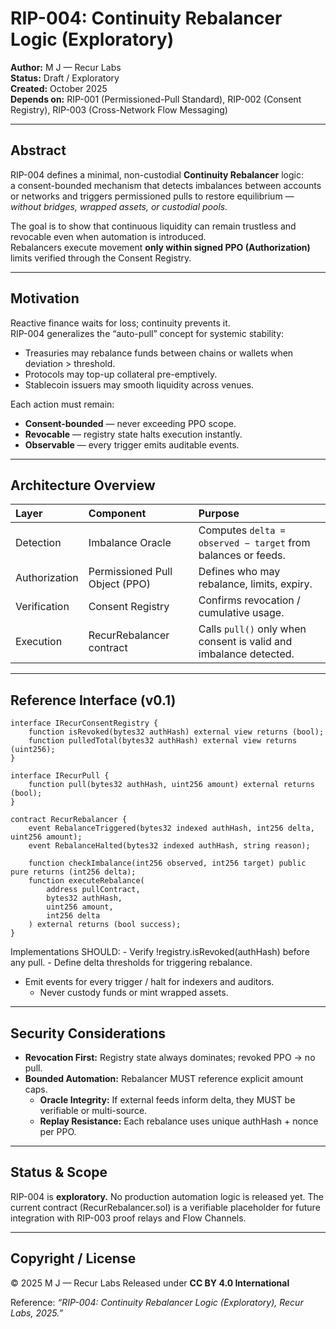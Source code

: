 # RIP-004: Continuity Rebalancer Logic (Exploratory)

**Author:** M J — Recur Labs  
**Status:** Draft / Exploratory  
**Created:** October 2025  
**Depends on:** RIP-001 (Permissioned-Pull Standard), RIP-002 (Consent Registry), RIP-003 (Cross-Network Flow Messaging)  

---

## Abstract

RIP-004 defines a minimal, non-custodial **Continuity Rebalancer** logic:  
a consent-bounded mechanism that detects imbalances between accounts or networks and triggers permissioned pulls to restore equilibrium — *without bridges, wrapped assets, or custodial pools.*

The goal is to show that continuous liquidity can remain trustless and revocable even when automation is introduced.  
Rebalancers execute movement **only within signed PPO (Authorization)** limits verified through the Consent Registry.

---

## Motivation

Reactive finance waits for loss; continuity prevents it.  
RIP-004 generalizes the “auto-pull” concept for systemic stability:

* Treasuries may rebalance funds between chains or wallets when deviation > threshold.  
* Protocols may top-up collateral pre-emptively.  
* Stablecoin issuers may smooth liquidity across venues.  

Each action must remain:

- **Consent-bounded** — never exceeding PPO scope.  
- **Revocable** — registry state halts execution instantly.  
- **Observable** — every trigger emits auditable events.

---

## Architecture Overview

| Layer | Component | Purpose |
|:--|:--|:--|
| Detection | Imbalance Oracle | Computes `delta = observed − target` from balances or feeds. |
| Authorization | Permissioned Pull Object (PPO) | Defines who may rebalance, limits, expiry. |
| Verification | Consent Registry | Confirms revocation / cumulative usage. |
| Execution | RecurRebalancer contract | Calls `pull()` only when consent is valid and imbalance detected. |

---

## Reference Interface (v0.1)

~~~
interface IRecurConsentRegistry {
    function isRevoked(bytes32 authHash) external view returns (bool);
    function pulledTotal(bytes32 authHash) external view returns (uint256);
}

interface IRecurPull {
    function pull(bytes32 authHash, uint256 amount) external returns (bool);
}

contract RecurRebalancer {
    event RebalanceTriggered(bytes32 indexed authHash, int256 delta, uint256 amount);
    event RebalanceHalted(bytes32 indexed authHash, string reason);

    function checkImbalance(int256 observed, int256 target) public pure returns (int256 delta);
    function executeRebalance(
        address pullContract,
        bytes32 authHash,
        uint256 amount,
        int256 delta
    ) external returns (bool success);
}
~~~

Implementations SHOULD:
	- Verify !registry.isRevoked(authHash) before any pull.
	- Define delta thresholds for triggering rebalance.
  - Emit events for every trigger / halt for indexers and auditors.
	- Never custody funds or mint wrapped assets.

---  

## Security Considerations  
  - **Revocation First:** Registry state always dominates; revoked PPO → no pull.
  - **Bounded Automation:** Rebalancer MUST reference explicit amount caps.
	- **Oracle Integrity:** If external feeds inform delta, they MUST be verifiable or multi-source.
	- **Replay Resistance:** Each rebalance uses unique authHash + nonce per PPO.

---

## Status & Scope

RIP-004 is **exploratory.**
No production automation logic is released yet.
The current contract (RecurRebalancer.sol) is a verifiable placeholder for future integration with RIP-003 proof relays and Flow Channels.

---

## Copyright / License

© 2025 M J — Recur Labs
Released under **CC BY 4.0 International**

Reference: *“RIP-004: Continuity Rebalancer Logic (Exploratory), Recur Labs, 2025.”*
